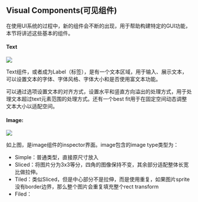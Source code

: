 ## Visual Components(可见组件)

在使用UI系统的过程中，新的组件会不断的出现，用于帮助构建特定的GUI功能，本节将讲述这些基本的组件。

#### Text

![](http://cdn.zergzerg.cn/2018-12-06ui_text.png)

Text组件，或者成为Label（标签），是有一个文本区域，用于输入、展示文本，可以设置文本的字体、字体风格、字体大小和是否使用富文本功能。

可以通过选项设置文本的对齐方式，设置水平和竖直方向溢出的处理方式，用于处理文本超过text元素范围的处理方式。还有一个best fit用于在固定空间动态调整文本大小以适配空间。

#### Image:

![](http://cdn.zergzerg.cn/2018-12-07ui_image.png)

如上图，是image组件的inspector界面。image包含的image type类型为：

* Simple：普通类型，直接原尺寸放入
* Sliced：将图片分为3x3等分，四角的图像保持不变，其余部分适配整体长宽比做拉伸。
* Tiled：类似Sliced，但是中心部分不是拉伸，而是使用重复，如果图片sprite没有border边界，那么整个图片会重复填充整个rect transform
* Filed：
